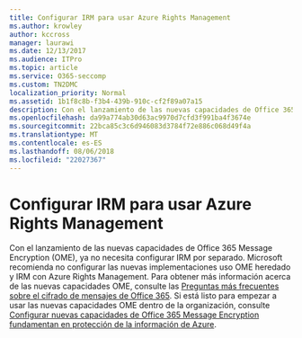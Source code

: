 ```yaml
---
title: Configurar IRM para usar Azure Rights Management
ms.author: krowley
author: kccross
manager: laurawi
ms.date: 12/13/2017
ms.audience: ITPro
ms.topic: article
ms.service: O365-seccomp
ms.custom: TN2DMC
localization_priority: Normal
ms.assetid: 1b1f8c8b-f3b4-439b-910c-cf2f89a07a15
description: Con el lanzamiento de las nuevas capacidades de Office 365 Message Encryption (OME), ya no necesita configurar IRM por separado. Microsoft recomienda no configurar las nuevas implementaciones uso OME heredado y IRM con Azure Rights Management. Para obtener más información acerca de las nuevas capacidades OME, consulte las preguntas más frecuentes de Office 365 mensaje cifrado. Si está listo para empezar a usar las nuevas capacidades OME dentro de la organización, consulte Set up new las capacidades de cifrado de mensajes de Office 365 se basan en la parte superior de la protección de la información de Azure.
ms.openlocfilehash: da99a774ab30d63ac9970d7cfd3f991ba4f3674e
ms.sourcegitcommit: 22bca85c3c6d946083d3784f72e886c068d49f4a
ms.translationtype: MT
ms.contentlocale: es-ES
ms.lasthandoff: 08/06/2018
ms.locfileid: "22027367"
---
```

# <a name="configure-irm-to-use-azure-rights-management"></a>Configurar IRM para usar Azure Rights Management

Con el lanzamiento de las nuevas capacidades de Office 365 Message Encryption (OME), ya no necesita configurar IRM por separado. Microsoft recomienda no configurar las nuevas implementaciones uso OME heredado y IRM con Azure Rights Management. Para obtener más información acerca de las nuevas capacidades OME, consulte las [Preguntas más frecuentes sobre el cifrado de mensajes de Office 365](https://support.office.com/article/0432dce9-d9b6-4e73-8a13-4a932eb0081e). Si está listo para empezar a usar las nuevas capacidades OME dentro de la organización, consulte [Configurar nuevas capacidades de Office 365 Message Encryption fundamentan en protección de la información de Azure](https://support.office.com/article/7ff0c040-b25c-4378-9904-b1b50210d00e).
  

